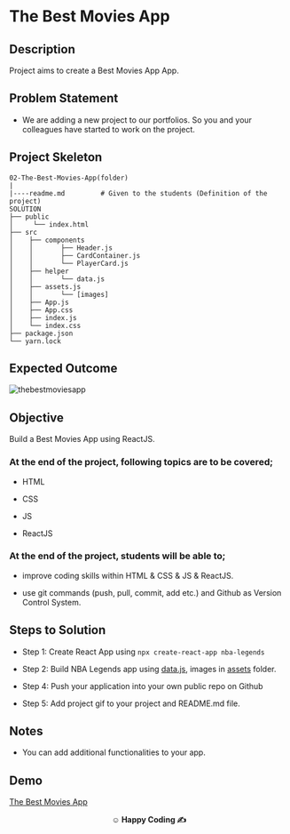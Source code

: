 



# The Best Movies App

## Description

Project aims to create a Best Movies App App.

## Problem Statement

- We are adding a new project to our portfolios. So you and your colleagues have started to work on the project.

## Project Skeleton

```
02-The-Best-Movies-App(folder)
|
|----readme.md         # Given to the students (Definition of the project)
SOLUTION
├── public
│     └── index.html
├── src
│    ├── components
│    │       ├── Header.js
│    │       ├── CardContainer.js
│    │       └── PlayerCard.js
│    ├── helper
│    │       └── data.js
│    ├── assets.js
│    │       └── [images]
│    ├── App.js
│    ├── App.css
│    ├── index.js
│    └── index.css
├── package.json
└── yarn.lock
```

## Expected Outcome

![thebestmoviesapp](https://github.com/user-attachments/assets/cbf3df76-38a2-4c35-9e20-499f34a5d72b)


## Objective

Build a Best Movies App using ReactJS.

### At the end of the project, following topics are to be covered;

- HTML

- CSS

- JS

- ReactJS

### At the end of the project, students will be able to;

- improve coding skills within HTML & CSS & JS & ReactJS.

- use git commands (push, pull, commit, add etc.) and Github as Version Control System.

## Steps to Solution

- Step 1: Create React App using `npx create-react-app nba-legends`

- Step 2: Build NBA Legends app using [data.js](data.js), images in [assets](./assets/) folder.

- Step 4: Push your application into your own public repo on Github

- Step 5: Add project gif to your project and README.md file.

## Notes

- You can add additional functionalities to your app.

## Demo

<a href="https://thebestmoviesapp.netlify.app/" target="_blank">The Best Movies App</a>

**<p align="center">&#9786; Happy Coding &#9997;</p>**
